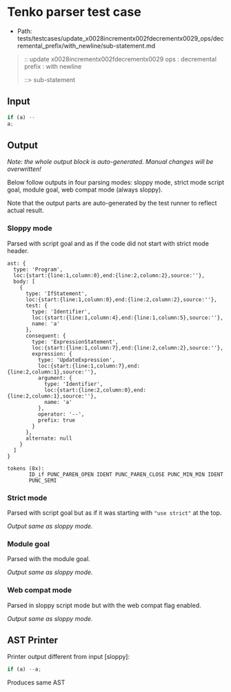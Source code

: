# Tenko parser test case

- Path: tests/testcases/update_x0028incrementx002fdecrementx0029_ops/decremental_prefix/with_newline/sub-statement.md

> :: update x0028incrementx002fdecrementx0029 ops : decremental prefix : with newline
>
> ::> sub-statement

## Input

`````js
if (a) --
a;
`````

## Output

_Note: the whole output block is auto-generated. Manual changes will be overwritten!_

Below follow outputs in four parsing modes: sloppy mode, strict mode script goal, module goal, web compat mode (always sloppy).

Note that the output parts are auto-generated by the test runner to reflect actual result.

### Sloppy mode

Parsed with script goal and as if the code did not start with strict mode header.

`````
ast: {
  type: 'Program',
  loc:{start:{line:1,column:0},end:{line:2,column:2},source:''},
  body: [
    {
      type: 'IfStatement',
      loc:{start:{line:1,column:0},end:{line:2,column:2},source:''},
      test: {
        type: 'Identifier',
        loc:{start:{line:1,column:4},end:{line:1,column:5},source:''},
        name: 'a'
      },
      consequent: {
        type: 'ExpressionStatement',
        loc:{start:{line:1,column:7},end:{line:2,column:2},source:''},
        expression: {
          type: 'UpdateExpression',
          loc:{start:{line:1,column:7},end:{line:2,column:1},source:''},
          argument: {
            type: 'Identifier',
            loc:{start:{line:2,column:0},end:{line:2,column:1},source:''},
            name: 'a'
          },
          operator: '--',
          prefix: true
        }
      },
      alternate: null
    }
  ]
}

tokens (8x):
       ID_if PUNC_PAREN_OPEN IDENT PUNC_PAREN_CLOSE PUNC_MIN_MIN IDENT
       PUNC_SEMI
`````

### Strict mode

Parsed with script goal but as if it was starting with `"use strict"` at the top.

_Output same as sloppy mode._

### Module goal

Parsed with the module goal.

_Output same as sloppy mode._

### Web compat mode

Parsed in sloppy script mode but with the web compat flag enabled.

_Output same as sloppy mode._

## AST Printer

Printer output different from input [sloppy]:

````js
if (a) --a;
````

Produces same AST
